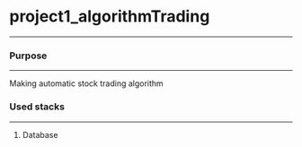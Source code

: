 # project1_algorithmTrading
--------------

### Purpose
--------------
Making automatic stock trading algorithm


### Used stacks
--------------
1. Database
